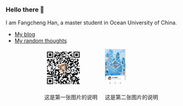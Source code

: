 ### Hello there 👋 

I am Fangcheng Han, a master student in Ocean University of China.

+ [My blog](http://rainy.works/)
+ [My random thoughts](http://rainyhfc.tech/)

<div style="display: flex; justify-content: center; gap: 20px; align-items: center;">
    <div style="height: 100px;">
        <img src="weixin.jpg" alt="Buy Me A Coffee" style="height: 100%; width: auto;">
        <p>这是第一张图片的说明</p>
    </div>
    <div style="height: 100px;">
        <img src="zhihu.png" alt="Placeholder" style="height: 100%; width: auto;">
        <p>这是第二张图片的说明</p>
    </div>
</div>
